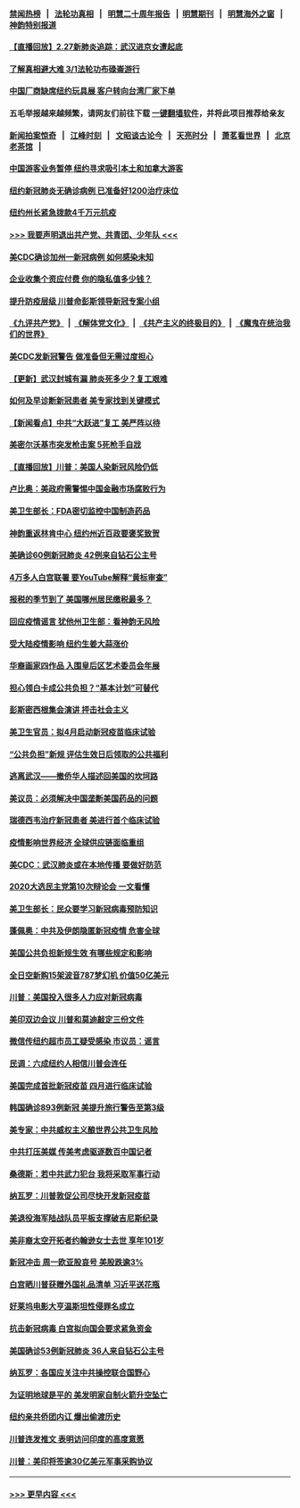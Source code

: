 #### [禁闻热榜](热点新闻.md?=0)  &nbsp;&nbsp;|&nbsp;&nbsp; [法轮功真相](https://github.com/gfw-breaker/truth/blob/master/README.md?=0) &nbsp;&nbsp;|&nbsp;&nbsp; [明慧二十周年报告](https://github.com/gfw-breaker/mh-reports/blob/master/README.md?=0) &nbsp;&nbsp;|&nbsp;&nbsp;[明慧期刊](https://github.com/gfw-breaker/mh-qikan) &nbsp;&nbsp;|&nbsp;&nbsp; [明慧海外之窗](https://github.com/gfw-breaker/mh-news/blob/master/README.md?=0) &nbsp;&nbsp;|&nbsp;&nbsp; [神韵特别报道](https://github.com/gfw-breaker/mh-news/blob/master/shenyun.md?=0)
#### [【直播回放】2.27新肺炎追踪：武汉进京女遭起底](../pages/nsc412/n11900415.md?t=02280202) 
#### [了解真相避大难  3/1法轮功布碌崙游行](../pages/nsc412/n11899501.md?t=02280202) 
#### [中国厂商缺席纽约玩具展  客户转向台湾厂家下单](../pages/nsc412/n11899505.md?t=02280202) 
#### 五毛举报越来越频繁，请网友们前往下载 [一键翻墙软件](https://github.com/gfw-breaker/ssr-accounts)，并将此项目推荐给亲友
#### [新闻拍案惊奇](https://github.com/gfw-breaker/banned-news/blob/master/pages/link4.md) &nbsp;&nbsp;|&nbsp;&nbsp; [江峰时刻](https://github.com/gfw-breaker/banned-news/blob/master/pages/link4.md) &nbsp;&nbsp;|&nbsp;&nbsp; [文昭谈古论今](https://github.com/gfw-breaker/banned-news/blob/master/pages/link4.md) &nbsp;&nbsp;|&nbsp;&nbsp; [天亮时分](https://github.com/gfw-breaker/banned-news/blob/master/pages/link4.md) &nbsp;&nbsp;|&nbsp;&nbsp; [萧茗看世界](https://github.com/gfw-breaker/banned-news/blob/master/pages/link4.md) &nbsp;&nbsp;|&nbsp;&nbsp; [北京老茶馆](https://github.com/gfw-breaker/banned-news/blob/master/pages/link4.md) &nbsp;&nbsp;|&nbsp;&nbsp; 
#### [中国游客业务暂停  纽约寻求吸引本土和加拿大游客](../pages/nsc412/n11899492.md?t=02280202) 
#### [纽约新冠肺炎无确诊病例  已准备好1200治疗床位](../pages/nsc412/n11899474.md?t=02280202) 
#### [纽约州长紧急拨款4千万元抗疫](../pages/nsc412/n11899477.md?t=02280202) 
#### [>>> 我要声明退出共产党、共青团、少年队 <<<](https://github.com/begood0513/goodnews/blob/master/quit/letter.md) 
#### [美CDC确诊加州一新冠病例 如何感染未知](../pages/nsc412/n11899165.md?t=02280202) 
#### [企业收集个资应付费 你的隐私值多少钱？](../pages/nsc412/n11898097.md?t=02280202) 
#### [提升防疫层级 川普命彭斯领导新冠专案小组](../pages/nsc412/n11898934.md?t=02280202) 
#### [《九评共产党》](https://github.com/begood0513/9ping.md/blob/master/README.md) &nbsp;|&nbsp; [《解体党文化》](../../../../jtdwh.md/blob/master/README.md)  &nbsp;|&nbsp; [《共产主义的终极目的》](../../../../gczydzjmd.md/blob/master/README.md) &nbsp;|&nbsp; [《魔鬼在统治我们的世界》](../../../../mgztzwmdsj.md/blob/master/README.md) 
#### [美CDC发新冠警告 做准备但无需过度担心](../pages/nsc412/n11898923.md?t=02280202) 
#### [【更新】武汉封城有漏 肺炎死多少？复工艰难](../pages/nsc412/n11890652.md?t=02280202) 
#### [如何及早诊断新冠患者 美专家找到关键模式](../pages/nsc412/n11898626.md?t=02280202) 
#### [【新闻看点】中共“大跃进”复工 美严阵以待](../pages/nsc412/n11898221.md?t=02280202) 
#### [美密尔沃基市突发枪击案 5死枪手自戕](../pages/nsc412/n11898687.md?t=02280202) 
#### [【直播回放】川普：美国人染新冠风险仍低](../pages/nsc412/n11898088.md?t=02280202) 
#### [卢比奥：美政府需警惕中国金融市场腐败行为](../pages/nsc412/n11898327.md?t=02280202) 
#### [美卫生部长：FDA密切监控中国制造药品](../pages/nsc412/n11898231.md?t=02280202) 
#### [神韵重返林肯中心 纽约州近百政要褒奖致贺](../pages/nsc412/n11893366.md?t=02280202) 
#### [美确诊60例新冠肺炎 42例来自钻石公主号](../pages/nsc412/n11898098.md?t=02280202) 
#### [4万多人白宫联署 要YouTube解释“黄标审查”](../pages/nsc412/n11897803.md?t=02280202) 
#### [报税的季节到了 美国哪州居民缴税最多？](../pages/nsc412/n11897626.md?t=02280202) 
#### [回应疫情谣言 犹他州卫生部：看神韵无风险](../pages/nsc412/n11896078.md?t=02280202) 
#### [受大陆疫情影响  纽约生姜大蒜涨价](../pages/nsc412/n11896485.md?t=02280202) 
#### [华裔画家四作品  入围皇后区艺术委员会年展](../pages/nsc412/n11896497.md?t=02280202) 
#### [担心领白卡成公共负担？“基本计划”可替代](../pages/nsc412/n11896478.md?t=02280202) 
#### [彭斯密西根集会演讲 抨击社会主义](../pages/nsc412/n11896543.md?t=02280202) 
#### [美卫生官员：拟4月启动新冠疫苗临床试验](../pages/nsc412/n11896357.md?t=02280202) 
#### [“公共负担”新规  评估生效日后领取的公共福利](../pages/nsc412/n11893847.md?t=02280202) 
#### [逃离武汉——撤侨华人描述回美国的坎坷路](../pages/nsc412/n11895897.md?t=02280202) 
#### [美议员：必须解决中国垄断美国药品的问题](../pages/nsc412/n11895991.md?t=02280202) 
#### [瑞德西韦治疗新冠患者 美进行首个临床试验](../pages/nsc412/n11895845.md?t=02280202) 
#### [疫情影响世界经济 全球供应链面临重组](../pages/nsc412/n11895634.md?t=02280202) 
#### [美CDC：武汉肺炎或在本地传播 要做好防范](../pages/nsc412/n11895597.md?t=02280202) 
#### [2020大选民主党第10次辩论会 一文看懂](../pages/nsc412/n11895486.md?t=02280202) 
#### [美卫生部长：民众要学习新冠病毒预防知识](../pages/nsc412/n11895308.md?t=02280202) 
#### [蓬佩奥：中共及伊朗隐匿新冠疫情 危害全球](../pages/nsc412/n11895492.md?t=02280202) 
#### [美国公共负担新规生效 有哪些规定和影响](../pages/nsc412/n11893866.md?t=02280202) 
#### [全日空新购15架波音787梦幻机 价值50亿美元](../pages/nsc412/n11895154.md?t=02280202) 
#### [川普：美国投入很多人力应对新冠病毒](../pages/nsc412/n11894977.md?t=02280202) 
#### [美印双边会议 川普和莫迪敲定三份文件](../pages/nsc412/n11894247.md?t=02280202) 
#### [微信传纽约超市员工疑受感染  市议员：谣言](../pages/nsc412/n11893861.md?t=02280202) 
#### [民调：六成纽约人相信川普会连任](../pages/nsc412/n11893884.md?t=02280202) 
#### [美国完成首批新冠疫苗 四月进行临床试验](../pages/nsc412/n11893526.md?t=02280202) 
#### [韩国确诊893例新冠 美提升旅行警告至第3级](../pages/nsc412/n11893662.md?t=02280202) 
#### [美专家：中共威权主义酿世界公共卫生风险](../pages/nsc412/n11893474.md?t=02280202) 
#### [中共打压美媒 传美考虑驱逐数百中国记者](../pages/nsc412/n11893178.md?t=02280202) 
#### [桑德斯：若中共武力犯台 我将采取军事行动](../pages/nsc412/n11893282.md?t=02280202) 
#### [纳瓦罗：川普敦促公司尽快开发新冠疫苗](../pages/nsc412/n11893211.md?t=02280202) 
#### [美退役海军陆战队员平板支撑破吉尼斯纪录](../pages/nsc412/n11893022.md?t=02280202) 
#### [美非裔太空开拓者约翰逊女士去世 享年101岁](../pages/nsc412/n11892917.md?t=02280202) 
#### [新冠冲击 周一欧亚股哀号 美股跌逾3%](../pages/nsc412/n11892648.md?t=02280202) 
#### [白宫晒川普获赠外国礼品清单 习近平送花瓶](../pages/nsc412/n11892985.md?t=02280202) 
#### [好莱坞电影大亨温斯坦性侵罪名成立](../pages/nsc412/n11892907.md?t=02280202) 
#### [抗击新冠病毒 白宫拟向国会要求紧急资金](../pages/nsc412/n11892943.md?t=02280202) 
#### [美国确诊53例新冠肺炎 36人来自钻石公主号](../pages/nsc412/n11892877.md?t=02280202) 
#### [纳瓦罗：各国应关注中共操控联合国野心](../pages/nsc412/n11892856.md?t=02280202) 
#### [为证明地球是平的 美发明家自制火箭升空坠亡](../pages/nsc412/n11892645.md?t=02280202) 
#### [纽约亲共侨团内讧 爆出偷渡历史](../pages/nsc412/n11891235.md?t=02280202) 
#### [川普连发推文 表明访问印度的高度意愿](../pages/nsc412/n11891927.md?t=02280202) 
#### [川普：美印将签逾30亿美元军事采购协议](../pages/nsc412/n11892494.md?t=02280202) 

----
#### [ >>> 更早内容 <<< ](../indexes/nsc412-earlier.md)
